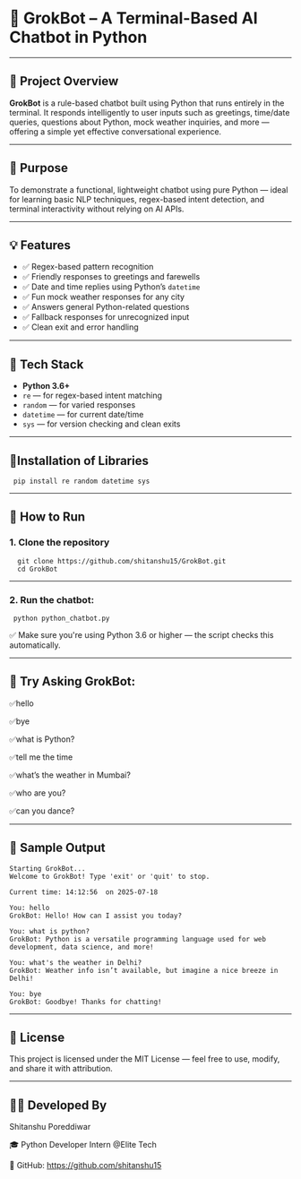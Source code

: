 # 🤖 GrokBot – A Terminal-Based AI Chatbot in Python

---

## 📌 Project Overview

**GrokBot** is a rule-based chatbot built using Python that runs entirely in the terminal. It responds intelligently to user inputs such as greetings, time/date queries, questions about Python, mock weather inquiries, and more — offering a simple yet effective conversational experience.

---

## 🎯 Purpose

To demonstrate a functional, lightweight chatbot using pure Python — ideal for learning basic NLP techniques, regex-based intent detection, and terminal interactivity without relying on AI APIs.

---

## 💡 Features

- ✅ Regex-based pattern recognition  
- ✅ Friendly responses to greetings and farewells  
- ✅ Date and time replies using Python’s `datetime`  
- ✅ Fun mock weather responses for any city  
- ✅ Answers general Python-related questions  
- ✅ Fallback responses for unrecognized input  
- ✅ Clean exit and error handling  

---

## 🧰 Tech Stack

- **Python 3.6+**
- `re` — for regex-based intent matching  
- `random` — for varied responses  
- `datetime` — for current date/time  
- `sys` — for version checking and clean exits  

---

## 🧰Installation of  Libraries
     pip install re random datetime sys

---

## 🚀 How to Run

### 1. Clone the repository

      git clone https://github.com/shitanshu15/GrokBot.git
      cd GrokBot

---

### 2. Run the chatbot:
     python python_chatbot.py
     
✅ Make sure you're using Python 3.6 or higher — the script checks this automatically.

---

## 🧠 Try Asking GrokBot:

✅hello

✅bye

✅what is Python?

✅tell me the time

✅what’s the weather in Mumbai?

✅who are you?

✅can you dance?

---

## 💬 Sample Output

    Starting GrokBot...
    Welcome to GrokBot! Type 'exit' or 'quit' to stop.
    
    Current time: 14:12:56  on 2025-07-18
    
    You: hello
    GrokBot: Hello! How can I assist you today?

    You: what is python?
    GrokBot: Python is a versatile programming language used for web development, data science, and more!

    You: what's the weather in Delhi?
    GrokBot: Weather info isn’t available, but imagine a nice breeze in Delhi!

    You: bye
    GrokBot: Goodbye! Thanks for chatting!

---

## 📄 License

This project is licensed under the MIT License — feel free to use, modify, and share it with attribution.
    
---

## 👨‍💻 Developed By

Shitanshu Poreddiwar

🎓 Python Developer Intern @Elite Tech

🔗 GitHub: https://github.com/shitanshu15

     

